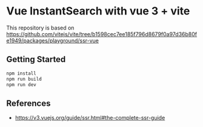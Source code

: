 # Vue InstantSearch with vue 3 + vite

This repository is based on https://github.com/vitejs/vite/tree/b1598cec7ee185f796d8679f0a97d36b80fe1949/packages/playground/ssr-vue

## Getting Started

```sh
npm install
npm run build
npm run dev
```

## References

- https://v3.vuejs.org/guide/ssr.html#the-complete-ssr-guide
